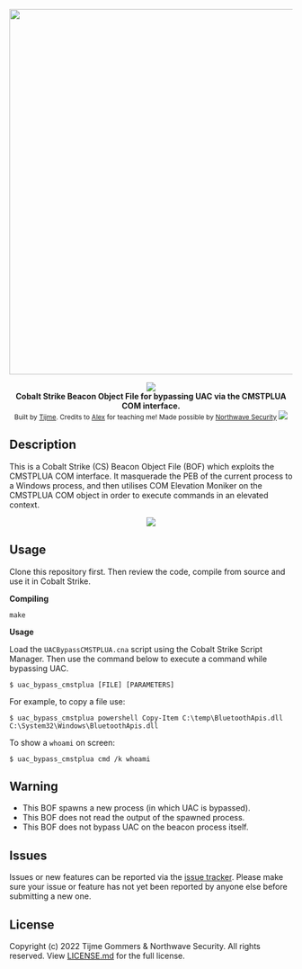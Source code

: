 <p align="center">
    <img src="https://raw.githubusercontent.com/tijme/uac-bypass-cmstplua/master/.github/logo.png" width="650"/>
</p>
<p align="center">
    <a href="https://github.com/tijme/uac-bypass-cmstplua/blob/master/LICENSE.md"><img src="https://raw.finnwea.com/shield/?firstText=Source&secondText=Licensed" /></a>
    <br/>
    <b>Cobalt Strike Beacon Object File for bypassing UAC via the CMSTPLUA COM interface.</b>
    <br/>
    <sup>Built by <a href="https://www.linkedin.com/in/tijme/">Tijme</a>. Credits to <a href="https://github.com/lldre">Alex</a> for teaching me! Made possible by <a href="https://northwave-security.com/">Northwave Security</a> <img src="https://raw.githubusercontent.com/tijme/uac-bypass-cmstplua/master/.github/northwave.png"/></sup>
    <br/>
</p>

## Description

This is a Cobalt Strike (CS) Beacon Object File (BOF) which exploits the CMSTPLUA COM interface. It masquerade the PEB of the current process to a Windows process, and then utilises COM Elevation Moniker on the CMSTPLUA COM object in order to execute commands in an elevated context.

<p align="center">
    <img src="https://raw.githubusercontent.com/tijme/uac-bypass-cmstplua/master/.github/output.png" />
</p>

## Usage

Clone this repository first. Then review the code, compile from source and use it in Cobalt Strike.

**Compiling**

	make

**Usage**

Load the `UACBypassCMSTPLUA.cna` script using the Cobalt Strike Script Manager. Then use the command below to execute a command while bypassing UAC.

    $ uac_bypass_cmstplua [FILE] [PARAMETERS]

For example, to copy a file use:

    $ uac_bypass_cmstplua powershell Copy-Item C:\temp\BluetoothApis.dll C:\System32\Windows\BluetoothApis.dll

To show a `whoami` on screen:

    $ uac_bypass_cmstplua cmd /k whoami

## Warning

* This BOF spawns a new process (in which UAC is bypassed).
* This BOF does not read the output of the spawned process.
* This BOF does not bypass UAC on the beacon process itself.

## Issues

Issues or new features can be reported via the [issue tracker](https://github.com/tijme/uac-bypass-cmstplua/issues). Please make sure your issue or feature has not yet been reported by anyone else before submitting a new one.

## License

Copyright (c) 2022 Tijme Gommers & Northwave Security. All rights reserved. View [LICENSE.md](https://github.com/tijme/uac-bypass-cmstplua/blob/master/LICENSE.md) for the full license.
